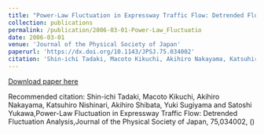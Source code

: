 ```yaml
---
title: "Power-Law Fluctuation in Expressway Traffic Flow: Detrended Fluctuation Analysis"
collection: publications
permalink: /publication/2006-03-01-Power-Law_Fluctuatio
date: 2006-03-01
venue: 'Journal of the Physical Society of Japan'
paperurl: 'https://dx.doi.org/10.1143/JPSJ.75.034002'
citation: 'Shin-ichi Tadaki, Macoto Kikuchi, Akihiro Nakayama, Katsuhiro Nishinari, Akihiro Shibata, Yuki Sugiyama and Satoshi Yukawa,Power-Law Fluctuation in Expressway Traffic Flow: Detrended Fluctuation Analysis,Journal of the Physical Society of Japan, <bf>75</bf>,034002, ()'
---
```


<a href='https://dx.doi.org/10.1143/JPSJ.75.034002'>Download paper here</a>

Recommended citation: Shin-ichi Tadaki, Macoto Kikuchi, Akihiro Nakayama, Katsuhiro Nishinari, Akihiro Shibata, Yuki Sugiyama and Satoshi Yukawa,Power-Law Fluctuation in Expressway Traffic Flow: Detrended Fluctuation Analysis,Journal of the Physical Society of Japan, <bf>75</bf>,034002, ()